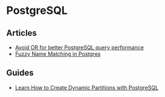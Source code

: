 # PostgreSQL

## Articles

- [Avoid OR for better PostgreSQL query performance](https://www.cybertec-postgresql.com/en/avoid-or-for-better-performance/)
- [Fuzzy Name Matching in Postgres](https://blog.crunchydata.com/blog/fuzzy-name-matching-in-postgresql)

## Guides

- [Learn How to Create Dynamic Partitions with PostgreSQL](https://read.acloud.guru/how-to-partition-dynamically-in-postgresql-ce3acbaef66c)
